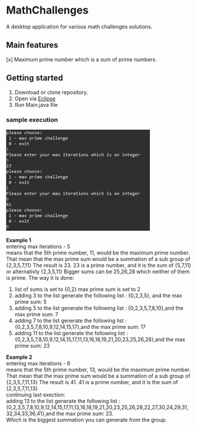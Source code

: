 # MathChallenges
A desktop application for various math challenges solutions.
## Main features
[x] Maximum prime number which is a sum of prime numbers.
## Getting started
1. Download or clone repository.
2. Open via  [Eclipse](https://www.eclipse.org/downloads/)
3. Run Main.java file
### sample execution 
![execute](https://github.com/avishsa/MathChallenges/blob/master/execute_example.png?raw=true)

**Example 1**   
entering max iterations - 5  
means that the 5th prime number, 11, would be the maximum prime number.
That mean that the max prime sum would be a summation of a sub group of {2,3,5,7,11}
The result is 23. 23 is a prime number, and it is the sum of {5,7,11} or alternativly {2,3,5,11}
Bigger sums can be 25,26,28 which neither of them is prime.
The way it is done:

1. list of sums is set to {0,2} max prime sum is set to 2
2. adding 3 to the list generate the following list : {0,2,3,5}, and the max prime sum: 5
3. adding 5 to the list generate the following list : {0,2,3,5,7,8,10},and the max prime sum: 7
4. adding 7 to the list generate the following list : {0,2,3,5,7,8,10,9,12,14,15,17},and the max prime sum: 17
5. adding 11 to the list generate the following list : {0,2,3,5,7,8,10,9,12,14,15,17,11,13,16,18,19,21,20,23,25,26,28},and the max prime sum: 23  

**Example 2**  
entering max iterations - 6  
means that the 5th prime number, 13, would be the maximum prime number.
That mean that the max prime sum would be a summation of a sub group of {2,3,5,7,11,13}
The result is 41. 41 is a prime number, and it is the sum of {2,3,5,7,11,13}  
continuing last exection:  
adding 13 to the list generate the following list : {0,2,3,5,7,8,10,9,12,14,15,17,11,13,16,18,19,21,20,23,25,26,28,22,27,30,24,29,31,32,34,33,36,41},and the max prime sum: 23.  
Which is the biggest summation you can generate from the group.
